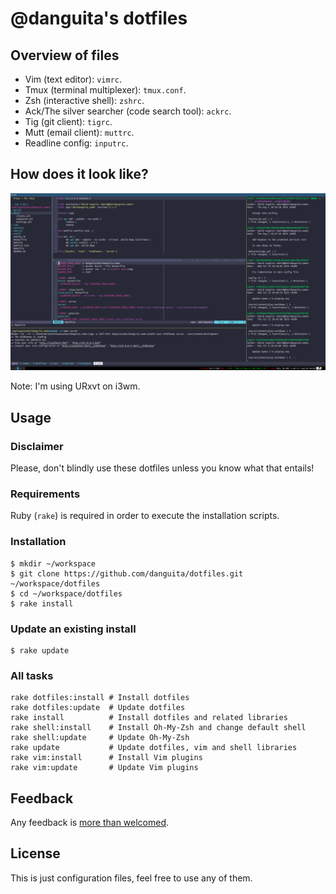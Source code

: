 # @danguita's dotfiles

## Overview of files

- Vim (text editor): `vimrc`.
- Tmux (terminal multiplexer): `tmux.conf`.
- Zsh (interactive shell): `zshrc`.
- Ack/The silver searcher (code search tool): `ackrc`.
- Tig (git client): `tigrc`.
- Mutt (email client): `muttrc`.
- Readline config: `inputrc`.

## How does it look like?

![Terminal overview](screenshots/terminal-overview.png)

Note: I'm using URxvt on i3wm.

## Usage

### Disclaimer

Please, don't blindly use these dotfiles unless you know what that
entails!

### Requirements

Ruby (`rake`) is required in order to execute the installation scripts.

### Installation

```
$ mkdir ~/workspace
$ git clone https://github.com/danguita/dotfiles.git ~/workspace/dotfiles
$ cd ~/workspace/dotfiles
$ rake install
```

### Update an existing install

```
$ rake update
```

### All tasks

```
rake dotfiles:install # Install dotfiles
rake dotfiles:update  # Update dotfiles
rake install          # Install dotfiles and related libraries
rake shell:install    # Install Oh-My-Zsh and change default shell
rake shell:update     # Update Oh-My-Zsh
rake update           # Update dotfiles, vim and shell libraries
rake vim:install      # Install Vim plugins
rake vim:update       # Update Vim plugins
```

## Feedback

Any feedback is [more than welcomed](https://github.com/danguita/dotfiles/issues).

## License

This is just configuration files, feel free to use any of them.
